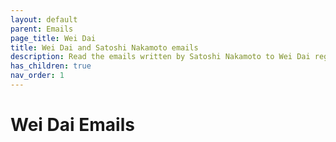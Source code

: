 ```yaml
---
layout: default
parent: Emails
page_title: Wei Dai
title: Wei Dai and Satoshi Nakamoto emails
description: Read the emails written by Satoshi Nakamoto to Wei Dai regarding the b-money page citation and more
has_children: true
nav_order: 1
---
```


# Wei Dai Emails
